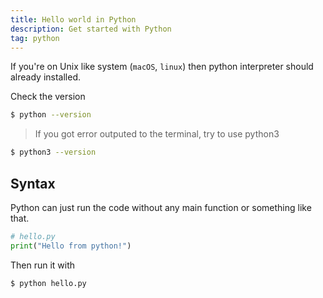 ```yaml
---
title: Hello world in Python
description: Get started with Python
tag: python
---
```


If you're on Unix like system (`macOS`, `linux`) then python interpreter should already installed.

Check the version

```sh
$ python --version
```

> If you got error outputed to the terminal, try to use python3

```sh
$ python3 --version
```

## Syntax

Python can just run the code without any main function or something like that.

```python
# hello.py
print("Hello from python!")
```

Then run it with

```sh
$ python hello.py
```
